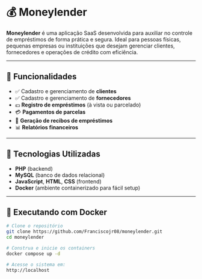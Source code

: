 # 💰 Moneylender

**Moneylender** é uma aplicação SaaS desenvolvida para auxiliar no controle de empréstimos de forma prática e segura. Ideal para pessoas físicas, pequenas empresas ou instituições que desejam gerenciar clientes, fornecedores e operações de crédito com eficiência.

---

## 🚀 Funcionalidades

- ✅ Cadastro e gerenciamento de **clientes**
- ✅ Cadastro e gerenciamento de **fornecedores**
- 💵 **Registro de empréstimos** (à vista ou parcelado)
- 💳 **Pagamentos de parcelas**
- 📄 **Geração de recibos de empréstimos**
- 📊 **Relatórios financeiros**

---

## 🧰 Tecnologias Utilizadas

- **PHP** (backend)
- **MySQL** (banco de dados relacional)
- **JavaScript**, **HTML**, **CSS** (frontend)
- **Docker** (ambiente containerizado para fácil setup)

---

## 🐳 Executando com Docker

```bash
# Clone o repositório
git clone https://github.com/Franciscojr08/moneylender.git
cd moneylender

# Construa e inicie os containers
docker compose up -d

# Acesse o sistema em:
http://localhost
